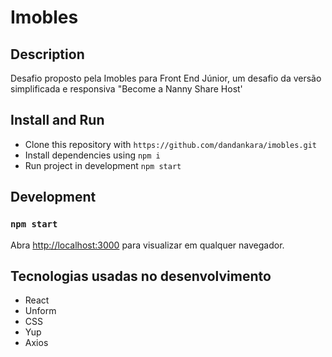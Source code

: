  # Imobles
## Description
Desafio proposto pela Imobles para Front End Júnior, um desafio da versão simplificada e responsiva "Become a Nanny Share Host'

## Install and Run

- Clone this repository with `https://github.com/dandankara/imobles.git`
- Install dependencies using `npm i`
- Run project in development `npm start`

## Development
### `npm start`
Abra [http://localhost:3000](http://localhost:3000) para visualizar em qualquer navegador.

## Tecnologias usadas no desenvolvimento
- React
- Unform
- CSS
- Yup
- Axios
